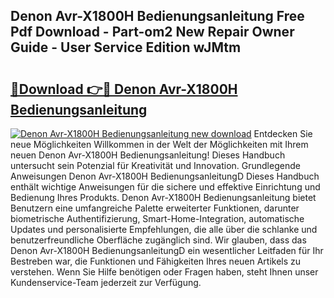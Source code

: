 ## Denon Avr-X1800H Bedienungsanleitung Free Pdf Download - Part-om2 New Repair Owner Guide - User Service Edition wJMtm

# <h2><a href="http://df1lct.blite.top/?on=Denon+Avr-X1800H+Bedienungsanleitung">🔗Download 👉🔴 Denon Avr-X1800H Bedienungsanleitung</a></h2>

[![Denon Avr-X1800H Bedienungsanleitung new download](https://i.imgur.com/lujVjoI.png)](http://df1lct.blite.top/?on=Denon+Avr-X1800H+Bedienungsanleitung)
Entdecken Sie neue Möglichkeiten Willkommen in der Welt der Möglichkeiten mit Ihrem neuen Denon Avr-X1800H Bedienungsanleitung! Dieses Handbuch untersucht sein Potenzial für Kreativität und Innovation. Grundlegende Anweisungen Denon Avr-X1800H BedienungsanleitungD Dieses Handbuch enthält wichtige Anweisungen für die sichere und effektive Einrichtung und Bedienung Ihres Produkts. Denon Avr-X1800H Bedienungsanleitung bietet Benutzern eine umfangreiche Palette erweiterter Funktionen, darunter biometrische Authentifizierung, Smart-Home-Integration, automatische Updates und personalisierte Empfehlungen, die alle über die schlanke und benutzerfreundliche Oberfläche zugänglich sind. Wir glauben, dass das Denon Avr-X1800H BedienungsanleitungD ein wesentlicher Leitfaden für Ihr Bestreben war, die Funktionen und Fähigkeiten Ihres neuen Artikels zu verstehen. Wenn Sie Hilfe benötigen oder Fragen haben, steht Ihnen unser Kundenservice-Team jederzeit zur Verfügung.
